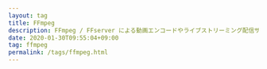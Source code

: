 ```yaml
---
layout: tag
title: FFmpeg
description: FFmpeg / FFserver による動画エンコードやライブストリーミング配信サーバーの構築メモ
date: 2020-01-30T09:55:04+09:00
tag: ffmpeg
permalink: /tags/ffmpeg.html
---
```

